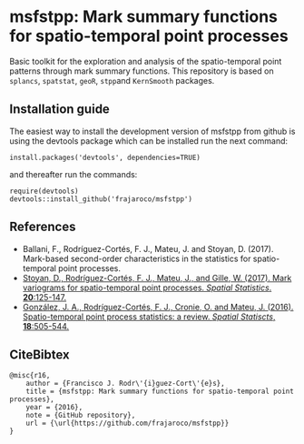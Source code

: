 # msfstpp: Mark summary functions for spatio-temporal point processes

Basic toolkit for the exploration and analysis of the spatio-temporal point patterns through mark summary functions. This repository is based on `splancs`, `spatstat`, `geoR`, `stpp`and `KernSmooth` packages.

## Installation guide

The easiest way to install the development version of msfstpp from github is using the devtools package which can be installed run the next command:
```
install.packages('devtools', dependencies=TRUE)
```
and thereafter run the commands:
```
require(devtools)
devtools::install_github('frajaroco/msfstpp')
```

## References
- Ballani, F., Rodríguez-Cortés, F. J., Mateu, J. and Stoyan, D. (2017). Mark-based second-order characteristics in the statistics for spatio-temporal point processes.
- [Stoyan, D., Rodríguez-Cortés, F. J., Mateu, J., and Gille, W. (2017). Mark variograms for spatio-temporal point processes. *Spatial Statistics*. **20**:125-147.](http://www.sciencedirect.com/science/article/pii/S2211675317300696)
- [González, J. A., Rodríguez-Cortés, F. J., Cronie, O. and Mateu, J. (2016). Spatio-temporal point process statistics: a review. *Spatial Statiscts*, **18**:505-544.](http://www.sciencedirect.com/science/article/pii/S2211675316301130)

## CiteBibtex
```
@misc{r16,
	author = {Francisco J. Rodr\'{i}guez-Cort\'{e}s},
	title = {msfstpp: Mark summary functions for spatio-temporal point processes},
	year = {2016},
	note = {GitHub repository},
	url = {\url{https://github.com/frajaroco/msfstpp}}
}

```
